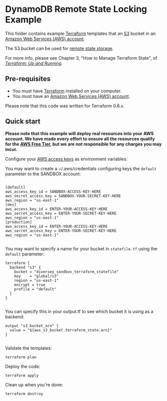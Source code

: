 # DynamoDB Remote State Locking Example

This folder contains example [Terraform](https://www.terraform.io/) templates that an [S3](https://aws.amazon.com/s3/)
bucket in an [Amazon Web Services (AWS) account](http://aws.amazon.com/). 

The S3 bucket can be used for [remote state
storage](https://www.terraform.io/docs/state/remote/).

For more info, please see Chapter 3, "How to Manage Terraform State", of 
*[Terraform: Up and Running](http://www.terraformupandrunning.com)*.

## Pre-requisites

* You must have [Terraform](https://www.terraform.io/) installed on your computer. 
* You must have an [Amazon Web Services (AWS) account](http://aws.amazon.com/).

Please note that this code was written for Terraform 0.8.x.

## Quick start

**Please note that this example will deploy real resources into your AWS account. We have made every effort to ensure 
all the resources qualify for the [AWS Free Tier](https://aws.amazon.com/free/), but we are not responsible for any
charges you may incur.** 

Configure your [AWS access 
keys](http://docs.aws.amazon.com/general/latest/gr/aws-sec-cred-types.html#access-keys-and-secret-access-keys) as 
environment variables:


You may want to create a ~/.aws/credentials configuring keys the `default` parameter to the SANDBOX account:

```hcl

[default]
aws_access_key_id = SANDBOX-ACCESS-KEY-HERE 
aws_secret_access_key = SANDBOX-YOUR-SECRET-KEY-HERE 
aws_region = "us-east-1"
[dev]
aws_access_key_id = ENTER-YOUR-ACCESS-KEY-HERE
aws_secret_access_key = ENTER-YOUR-SECRET-KEY-HERE
aws_region = "us-east-1"
[production]
aws_access_key_id = ENTER-YOUR-ACCESS-KEY-HERE
aws_secret_access_key = ENTER-YOUR-SECRET-KEY-HERE
aws_region = "us-east-1"


```
You may want to specify a name for your bucket in `statefile.tf` using the `default` parameter:

```hcl
terraform {
  backend "s3" {
    bucket = "diversey_sandbox_terraform_statefile"
    key    = "global/s3"
    region = "us-east-1"
    encrypt = true
    profile = "default"
  }
}


```
You can specify this in your output.tf to see which bucket it is using as a backend:
```
output "s3_bucket_arn" {
  value = "${aws_s3_bucket.terraform_state.arn}"
}


```

Validate the templates:

```
terraform plan
```

Deploy the code:

```
terraform apply
```

Clean up when you're done:

```
terraform destroy

